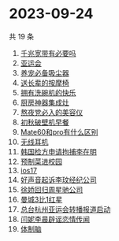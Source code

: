 # 2023-09-24

共 19 条

<!-- BEGIN -->
<!-- 最后更新时间 Sun Sep 24 2023 16:08:11 GMT+0800 (China Standard Time) -->

1. [千兆宽带有必要吗](https://www.zhihu.com/search?q=%E5%8D%83%E5%85%86%E5%AE%BD%E5%B8%A6%E6%9C%89%E5%BF%85%E8%A6%81%E5%90%97)
1. [亚运会](https://www.zhihu.com/search?q=%E4%BA%9A%E8%BF%90%E4%BC%9A)
1. [养宠必备吸尘器](https://www.zhihu.com/search?q=%E5%85%BB%E5%AE%A0%E5%BF%85%E5%A4%87%E5%90%B8%E5%B0%98%E5%99%A8)
1. [送长辈的按摩椅](https://www.zhihu.com/search?q=%E9%80%81%E9%95%BF%E8%BE%88%E7%9A%84%E6%8C%89%E6%91%A9%E6%A4%85)
1. [拥有洗碗机的快乐](https://www.zhihu.com/search?q=%E6%8B%A5%E6%9C%89%E6%B4%97%E7%A2%97%E6%9C%BA%E7%9A%84%E5%BF%AB%E4%B9%90)
1. [厨房神器集成灶](https://www.zhihu.com/search?q=%E5%8E%A8%E6%88%BF%E7%A5%9E%E5%99%A8%E9%9B%86%E6%88%90%E7%81%B6)
1. [熬夜党必入的美容仪](https://www.zhihu.com/search?q=%E7%86%AC%E5%A4%9C%E5%85%9A%E5%BF%85%E5%85%A5%E7%9A%84%E7%BE%8E%E5%AE%B9%E4%BB%AA)
1. [初秋破壁机早餐](https://www.zhihu.com/search?q=%E5%88%9D%E7%A7%8B%E7%A0%B4%E5%A3%81%E6%9C%BA%E6%97%A9%E9%A4%90)
1. [Mate60和pro有什么区别](https://www.zhihu.com/search?q=Mate60%E5%92%8Cpro%E6%9C%89%E4%BB%80%E4%B9%88%E5%8C%BA%E5%88%AB)
1. [无线耳机](https://www.zhihu.com/search?q=%E6%97%A0%E7%BA%BF%E8%80%B3%E6%9C%BA)
1. [韩国检方申请拘捕李在明](https://www.zhihu.com/search?q=%E9%9F%A9%E5%9B%BD%E6%A3%80%E6%96%B9%E7%94%B3%E8%AF%B7%E6%8B%98%E6%8D%95%E6%9D%8E%E5%9C%A8%E6%98%8E)
1. [预制菜进校园](https://www.zhihu.com/search?q=%E9%A2%84%E5%88%B6%E8%8F%9C%E8%BF%9B%E6%A0%A1%E5%9B%AD)
1. [ios17](https://www.zhihu.com/search?q=ios17)
1. [好声音起诉李玟经纪公司](https://www.zhihu.com/search?q=%E5%A5%BD%E5%A3%B0%E9%9F%B3%E8%B5%B7%E8%AF%89%E6%9D%8E%E7%8E%9F%E7%BB%8F%E7%BA%AA%E5%85%AC%E5%8F%B8)
1. [徐娇回归周星驰公司](https://www.zhihu.com/search?q=%E5%BE%90%E5%A8%87%E5%9B%9E%E5%BD%92%E5%91%A8%E6%98%9F%E9%A9%B0%E5%85%AC%E5%8F%B8)
1. [曼城3比1红星](https://www.zhihu.com/search?q=%E6%9B%BC%E5%9F%8E3%E6%AF%941%E7%BA%A2%E6%98%9F)
1. [总台杭州亚运会转播报道启动](https://www.zhihu.com/search?q=%E6%80%BB%E5%8F%B0%E6%9D%AD%E5%B7%9E%E4%BA%9A%E8%BF%90%E4%BC%9A%E8%BD%AC%E6%92%AD%E6%8A%A5%E9%81%93%E5%90%AF%E5%8A%A8)
1. [闫妮李晨辟谣恋情传闻](https://www.zhihu.com/search?q=%E9%97%AB%E5%A6%AE%E6%9D%8E%E6%99%A8%E8%BE%9F%E8%B0%A3%E6%81%8B%E6%83%85%E4%BC%A0%E9%97%BB)
1. [体制脑](https://www.zhihu.com/search?q=%E4%BD%93%E5%88%B6%E8%84%91)

<!-- END -->
